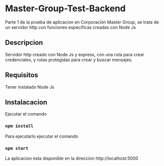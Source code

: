 # Master-Group-Test-Backend
Parte 1 de la prueba de aplicacion en Corporación Master Group, se trata de un servidor http con funciones especificas creadas con Node Js

## Descripcion
Servidor http creado con Node Js y express, con una ruta para crear credenciales, y rutas protegidas para crear y buscar mensajes.

## Requisitos
Tener instalado Node Js

## Instalacacion 
Ejecutar el comando

### `npm install`

Para ejecutarlo ejecutar el comando 

### `npm start`

La aplicacion esta disponible en la direccion http://localhost:5000
